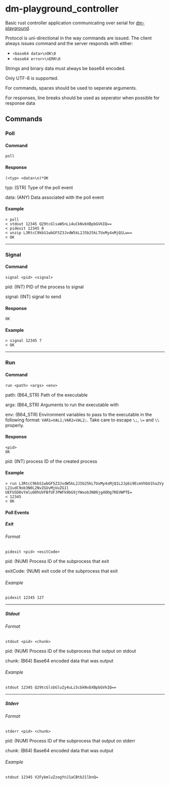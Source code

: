 # dm-playground_controller

Basic rust controller application communicating over serial for [dm-playground](https://github.com/spacestation13/dm-playground).

Protocol is uni-directional in the way commands are issued. The client always issues command and the server responds
with either:

- `<base64 data>\nOK\0`
- `<base64 error>\nERR\0`

Strings and binary data must always be base64 encoded.

Only UTF-8 is supported.

For commands, spaces should be used to seperate arguments.

For responses, line breaks should be used as seperator when possible for response data

## Commands

### Poll

#### Command

`poll`

#### Response

```
(<typ> <data>\n)*OK
```

typ: (STR) Type of the poll event

data: (ANY) Data associated with the poll event

#### Example

```
> poll
< stdout 12345 Q29tcGlsaW5nLi4uCkNvbXBpbGVkIQ==
< pidexit 12345 0
< unzip L3RtcC9kbS1wbGF5Z3JvdW5kL2J5b25kLTUxMy4xMjQ1Lw==
< OK
```

---

### Signal

#### Command

`signal <pid> <signal>`

pid: (INT) PID of the process to signal

signal: (INT) signal to send

#### Response

`OK`

#### Example

```
> signal 12345 7
< OK
```

---

### Run

#### Command

`run <path> <args> <env>`

path: (B64_STR) Path of the executable

args: (B64_STR) Arguments to run the executable with

env: (B64_STR) Environment variables to pass to the executable in the following format: `VAR1=VAL1;VAR2=VAL2;`. Take care to escape `\;`, `\=` and `\\` properly.

#### Response

```
<pid>
OK
```

pid: (INT) process ID of the created process

#### Example

```
> run L3RtcC9kbS1wbGF5Z3JvdW5kL2J5b25kLTUxMy4xMjQ1L2Jpbi9EcmVhbU1ha2Vy L21udC9ob3N0L2NvZGUvMjUuZG1l UEFUSD0vYmluO0hUVFBfUFJPWFk9bG9jYWxob3N0Ojg4ODg7REVWPTE=
< 12345
< OK
```

#### Poll Events

##### Exit

###### Format

`pidexit <pid> <exitCode>`

pid: (NUM) Process ID of the subprocess that exit

exitCode: (NUM) exit code of the subprocess that exit

###### Example

`pidexit 12345 127`

---

##### Stdout

###### Format

`stdout <pid> <chunk>`

pid: (NUM) Process ID of the subprocess that output on stdout

chunk: (B64) Base64 encoded data that was output

###### Example

`stdout 12345 Q29tcGlsbGluZy4uLi5cbkNvbXBpbGVkIQ==`

---

##### Stderr

###### Format

`stderr <pid> <chunk>`

pid: (NUM) Process ID of the subprocess that output on stderr

chunk: (B64) Base64 encoded data that was output

###### Example

`stdout 12345 V2FybmluZzogYnJ1aCBtb21lbnQ=`
